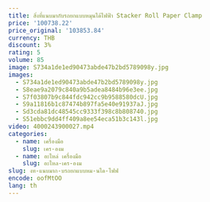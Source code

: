 ```yaml
---
title: สิ่งที่แนบมากับรถยกแบบหมุนได้ไฟฟ้า Stacker Roll Paper Clamp
price: '100738.22'
price_original: '103853.84'
currency: THB
discount: 3%
rating: 5
volume: 85
image: S734a1de1ed90473abde47b2bd5789098y.jpg
images:
  - S734a1de1ed90473abde47b2bd5789098y.jpg
  - S8eae9a2079c840a9b5adea8484b96e3ee.jpg
  - S7f03807b9c844fdc942cc9b9588580dcU.jpg
  - S9a11816b1c87474b897fa5e40e91937aJ.jpg
  - Sd3cda81dc48545cc9333f398c8b808740.jpg
  - S51ebbc9dd4ff409a8ee54eca51b3c143l.jpg
video: 4000243900027.mp4
categories:
  - name: เครื่องมือ
    slug: เคร-องม
  - name: อะไหล่ เครื่องมือ
    slug: อะไหล-เคร-องม
slug: งท-แนบมาก-บรถยกแบบหม-นได-ไฟฟ
encode: oofMtOO
lang: th
---
```

  